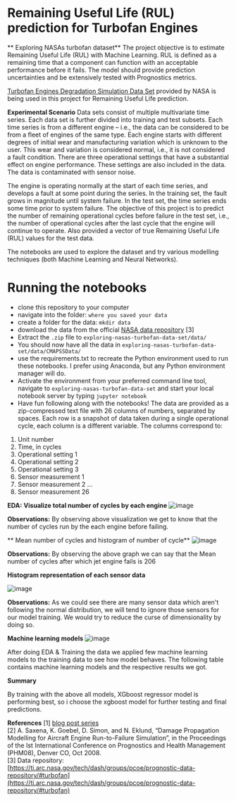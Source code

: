 # Remaining Useful Life (RUL) prediction for Turbofan Engines
** Exploring NASAs turbofan dataset**
The project objective is to estimate Remaining Useful Life (RUL) with Machine Learning. RUL is defined as a remaining time that a component can function with an acceptable performance before it fails. 
The model should provide prediction uncertainties and be extensively tested with Prognostics metrics.

[Turbofan Engines Degradation Simulation Data Set](https://ti.arc.nasa.gov/tech/dash/groups/pcoe/prognostic-data-repository/) provided by NASA is being used in this project for Remaining Useful Life prediction.

**Experimental Scenario** 
Data sets consist of multiple multivariate time series. Each data set is further divided into training and test subsets. Each time series is from a different engine – i.e., the data can be considered to be from a fleet of engines of the same type. Each engine starts with different degrees of initial wear and manufacturing variation which is unknown to the user. This wear and variation is considered normal, i.e., it is not considered a fault condition. There are three operational settings that have a substantial effect on engine performance. These settings are also included in the data. The data is contaminated with sensor noise.

The engine is operating normally at the start of each time series, and develops a fault at some point during the series. In the training set, the fault grows in magnitude until system failure. In the test set, the time series ends some time prior to system failure. The objective of this project is to predict the number of remaining operational cycles before failure in the test set, i.e., the number of operational cycles after the last cycle that the engine will continue to operate. Also provided a vector of true Remaining Useful Life (RUL) values for the test data. 

 The notebooks are used to explore the dataset and try various modelling techniques (both Machine Learning and Neural Networks).
 
# Running the notebooks
- clone this repository to your computer
- navigate into the folder:  `where you saved your data`
- create a folder for the data: `mkdir data`
- download the data from the official [NASA data repository](https://ti.arc.nasa.gov/tech/dash/groups/pcoe/prognostic-data-repository/#turbofan) [3] 
- Extract the `.zip` file to `exploring-nasas-turbofan-data-set/data/`
- You should now have all the data in `exploring-nasas-turbofan-data-set/data/CMAPSSData/`
- use the requirements.txt to recreate the Python environment used to run these notebooks. I prefer using Anaconda, but any Python environment manager will do.
- Activate the environment from your preferred command line tool, navigate to `exploring-nasas-turbofan-data-set` and start your local notebook server by typing `jupyter notebook`
- Have fun following along with the notebooks!
The data are provided as a zip-compressed text file with 26 columns of numbers, separated by spaces. Each row is a snapshot of data taken during a single operational cycle, each column is a different variable. The columns correspond to:
1)	Unit number
2)	Time, in cycles
3)	Operational setting 1
4)	Operational setting 2
5)	Operational setting 3
6)	Sensor measurement 1
7)	Sensor measurement 2
...
26)	Sensor measurement 26

**EDA:**
 **Visualize total number of cycles by each engine**
 ![image](https://user-images.githubusercontent.com/98378358/210370613-dea3a5f3-03cf-405e-a07b-bcdbf50a0260.png)

 **Observations:**
By observing above visualization we get to know that the number of cycles run by the each engine before failing.

** Mean number of cycles and histogram of number of cycle**
![image](https://user-images.githubusercontent.com/98378358/210370646-d69d2be8-91ff-4d2c-bdef-8ce7f28511cb.png)

**Observations:** 
By observing the above graph we can say that the Mean number of cycles after which jet engine fails is 206

**Histogram representation of each sensor data**

 ![image](https://user-images.githubusercontent.com/98378358/210370691-966d1bb4-828c-4c60-a36c-1650c5a961d6.png)

**Observations:**
As we could see there are many sensor data which aren't following the normal distribution, we will tend to ignore those sensors for our model training. We would try to reduce the curse of dimensionality by doing so.

**Machine learning models**
![image](https://user-images.githubusercontent.com/98378358/210370762-e68d778c-29c3-4d2c-bcb4-b06d8ec00ff0.png)

After doing EDA & Training the data we applied few machine learning models to the training data to see how model behaves. The following table contains machine learning models and the respective results we got.
 
**Summary**

By training with the above all models, XGboost  regressor model is performing best, so i choose the xgboost model for further testing and final predictions.


**References**
[1] [blog post series](https://towardsdatascience.com/tagged/exploring-nasa-turbofan)  
[2] A. Saxena, K. Goebel, D. Simon, and N. Eklund, “Damage Propagation Modelling for Aircraft Engine Run-to-Failure Simulation”, in the Proceedings of the Ist International Conference on Prognostics and Health Management (PHM08),
 Denver CO, Oct 2008.  
[3] Data repository: [https://ti.arc.nasa.gov/tech/dash/groups/pcoe/prognostic-data-repository/#turbofan](https://ti.arc.nasa.gov/tech/dash/groups/pcoe/prognostic-data-repository/#turbofan)

